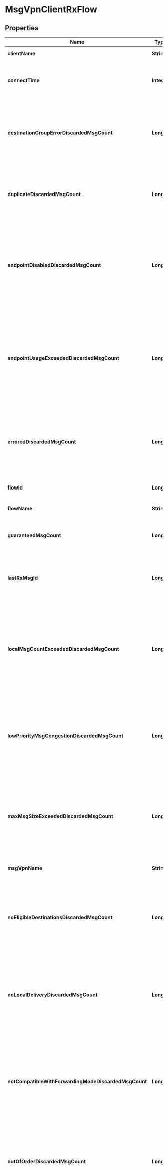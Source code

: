 
# MsgVpnClientRxFlow

## Properties
Name | Type | Description | Notes
------------ | ------------- | ------------- | -------------
**clientName** | **String** | The name of the Client. |  [optional]
**connectTime** | **Integer** | The timestamp of when the Flow from the Client connected. |  [optional]
**destinationGroupErrorDiscardedMsgCount** | **Long** | The number of guaranteed messages from the Flow discarded due to a destination group error. |  [optional]
**duplicateDiscardedMsgCount** | **Long** | The number of guaranteed messages from the Flow discarded due to being a duplicate. |  [optional]
**endpointDisabledDiscardedMsgCount** | **Long** | The number of guaranteed messages from the Flow discarded due to an eligible endpoint destination being disabled. |  [optional]
**endpointUsageExceededDiscardedMsgCount** | **Long** | The number of guaranteed messages from the Flow discarded due to an eligible endpoint destination having its maximum message spool usage exceeded. |  [optional]
**erroredDiscardedMsgCount** | **Long** | The number of guaranteed messages from the Flow discarded due to errors being detected. |  [optional]
**flowId** | **Long** | The identifier (ID) of the flow. |  [optional]
**flowName** | **String** | The name of the Flow. |  [optional]
**guaranteedMsgCount** | **Long** | The number of guaranteed messages from the Flow. |  [optional]
**lastRxMsgId** | **Long** | The identifier (ID) of the last message received on the Flow. |  [optional]
**localMsgCountExceededDiscardedMsgCount** | **Long** | The number of guaranteed messages from the Flow discarded due to the maximum number of messages allowed on the broker being exceeded. |  [optional]
**lowPriorityMsgCongestionDiscardedMsgCount** | **Long** | The number of guaranteed messages from the Flow discarded due to congestion of low priority messages. |  [optional]
**maxMsgSizeExceededDiscardedMsgCount** | **Long** | The number of guaranteed messages from the Flow discarded due to the maximum allowed message size being exceeded. |  [optional]
**msgVpnName** | **String** | The name of the Message VPN. |  [optional]
**noEligibleDestinationsDiscardedMsgCount** | **Long** | The number of guaranteed messages from the Flow discarded due to there being no eligible endpoint destination. |  [optional]
**noLocalDeliveryDiscardedMsgCount** | **Long** | The number of guaranteed messages from the Flow discarded due to no local delivery being requested. |  [optional]
**notCompatibleWithForwardingModeDiscardedMsgCount** | **Long** | The number of guaranteed messages from the Flow discarded due to being incompatible with the forwarding mode of an eligible endpoint destination. |  [optional]
**outOfOrderDiscardedMsgCount** | **Long** | The number of guaranteed messages from the Flow discarded due to being received out of order. |  [optional]
**publishAclDeniedDiscardedMsgCount** | **Long** | The number of guaranteed messages from the Flow discarded due to being denied by the access control list (ACL) profile for the published topic. |  [optional]
**publisherId** | **Long** | The identifier (ID) of the publisher for the Flow. |  [optional]
**queueNotFoundDiscardedMsgCount** | **Long** | The number of guaranteed messages from the Flow discarded due to the destination queue not being found. |  [optional]
**replicationStandbyDiscardedMsgCount** | **Long** | The number of guaranteed messages from the Flow discarded due to the Message VPN being in the replication standby state. |  [optional]
**sessionName** | **String** | The name of the transacted session on the Flow. |  [optional]
**smfTtlExceededDiscardedMsgCount** | **Long** | The number of guaranteed messages from the Flow discarded due to the message time-to-live (TTL) count being exceeded. The message TTL count is the maximum number of times the message can cross a bridge between Message VPNs. |  [optional]
**spoolFileLimitExceededDiscardedMsgCount** | **Long** | The number of guaranteed messages from the Flow discarded due to all available message spool file resources being used. |  [optional]
**spoolNotReadyDiscardedMsgCount** | **Long** | The number of guaranteed messages from the Flow discarded due to the message spool being not ready. |  [optional]
**spoolToAdbFailDiscardedMsgCount** | **Long** | The number of guaranteed messages from the Flow discarded due to a failure while spooling to the Assured Delivery Blade (ADB). |  [optional]
**spoolToDiskFailDiscardedMsgCount** | **Long** | The number of guaranteed messages from the Flow discarded due to a failure while spooling to the disk. |  [optional]
**spoolUsageExceededDiscardedMsgCount** | **Long** | The number of guaranteed messages from the Flow discarded due to the maximum message spool usage being exceeded. |  [optional]
**syncReplicationIneligibleDiscardedMsgCount** | **Long** | The number of guaranteed messages from the Flow discarded due to synchronous replication being ineligible. |  [optional]
**userProfileDeniedGuaranteedDiscardedMsgCount** | **Long** | The number of guaranteed messages from the Flow discarded due to being denied by the client profile. |  [optional]
**windowSize** | **Integer** | The size of the window used for guaranteed messages sent on the Flow, in messages. |  [optional]




